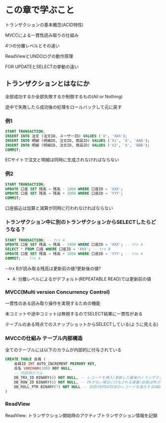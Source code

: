 # この章で学ぶこと

トランザクションの基本概念(ACID特性)

MVCCによる一貫性読み取りの仕組み

4つの分離レベルとその違い

ReadViewとUNDOログの動作原理

FOR UPDATEとSELECTの挙動の違い

## トランザクションとはなにか
全部成功するか全部失敗するか制御するもの(All or Nothing)

途中で失敗したら成功後の処理をロールバックして元に戻す

### 例1
```sql
START TRANSACTION;
INSERT INTO 注文 (注文ID, ユーザーID) VALUES ('X', 'XXX');
INSERT INTO 明細 (明細ID, 注文ID, 商品ID) VALUES ('X1', 'X', 'AAA');
INSERT INTO 明細 (明細ID, 注文ID, 商品ID) VALUES ('X2', 'X', 'BBB');
COMMIT;
```
ECサイトで注文と明細は同時に生成されなければならない

### 例2
```sql
START TRANSACTION;
UPDATE 口座 SET 残高 = 残高 - 1000 WHERE 口座ID = 'XXX';
UPDATE 口座 SET 残高 = 残高 + 1000 WHERE 口座ID = 'YYY';
COMMIT;
```
口座振込は加算と減算が同時に行われなければならない

### トランザクション中に別のトランザクションからSELECTしたらどうなる？
```sql
START TRANSACTION; -- trx A
UPDATE 口座 SET 残高 = 残高 - 1000 WHERE 口座ID = 'XXX'; -- trx A
SELECT * FROM 口座 WHERE 口座ID = 'XXX'; -- trx B
UPDATE 口座 SET 残高 = 残高 + 1000 WHERE 口座ID = 'YYY'; -- trx A
COMMIT; -- trx A
```
--trx Bが読み取る残高は更新前の値?更新後の値?
- A: 分離レベルによるがデフォルト(REPEATABLE READ)では更新前の値

### MVCC(Multi version Concurrency Control)
一貫性のある読み取り操作を実現するための機能

未コミットや途中コミットは無視するのでSELECT結果に一貫性がある

テーブルのある時点でのスナップショットからSELECTしている(ように見える)

### MVCCの仕組み テーブル内部構造
全てのテーブルには以下のカラムが内部的に付与されている
```sql
CREATE TABLE 会員 (
    会員ID INT AUTO_INCREMENT PRIMARY KEY,
    氏名 VARCHAR(100) NOT NULL,
    -- 内部用カラム
    DB_TRX_ID BINARY(6) NOT NULL, -- レコードを挿入/更新した最後のトランザクションのID
    DB_ROW_ID BINARY(6) NOT NULL, -- PKがない場合に付与される連番(会員はPKがあるため付与されない)
    DB_ROLL_PTR BINARY(7) NOT NULL -- 前回のUPDATE前のレコードを復元するUNDOログへのポインタ
)
```

### ReadView
ReadView: トランザクション開始時のアクティブトランザクション情報を記録